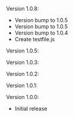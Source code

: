 Version 1.0.8:
 - Version bump to 1.0.5
 - Version bump to 1.0.5
 - Version bump to 1.0.4
 - Create testfile.js

Version 1.0.5:


Version 1.0.3:


Version 1.0.2:


Version 1.0.1:


Version 1.0.0:

* Initial release
